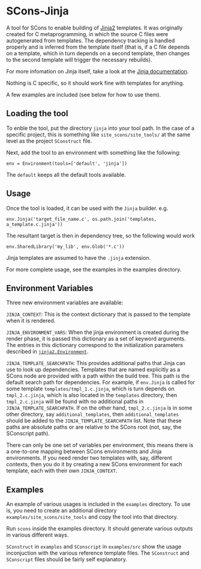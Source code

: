 SCons-Jinja
===========

A tool for SCons to enable building of [Jinja2](http://jinja.pocoo.org/) 
templates. It was originally created for C metaprogramming, in which the 
source C files were autogenerated from templates. The dependency tracking
is handled properly and is inferred from the template itself (that is, if
a C file depends on a template, which in turn depends on a second template,
then changes to the second template will trigger the necessary rebuilds).

For more infomation on Jinja itself, take a look at the 
[Jinja documentation](http://jinja.pocoo.org/docs/).

Nothing is C specific, so it should work fine with templates for anything.

A few examples are included (see below for how to use them).

Loading the tool
----------------

To enble the tool, put the directory `jinja` into your tool path. In the 
case of a specific project, this is something like `site_scons/site_tools/` 
at the same level as the project `SConstruct` file.

Next, add the tool to an environment with something like the following:

    env = Environment(tools=['default', 'jinja'])

The `default` keeps all the default tools available.

Usage
-----

Once the tool is loaded, it can be used with the `Jinja` builder. e.g.

    env.Jinja('target_file_name.c', os.path.join('templates, a_template.c.jinja'))

The resultant target is then in dependency tree, so the following would work

    env.SharedLibrary('my_lib', env.Glob('*.c'))

Jinja templates are assumed to have the `.jinja` extension.

For more complete usage, see the examples in the examples directory.

Environment Variables
---------------------

Three new environment variables are available:

`JINJA_CONTEXT`: This is the context dictionary that is passed to the 
template when it is rendered.

`JINJA_ENVIRONMENT_VARS`: When the jinja environment is created during
the render phase, it is passed this dictionary as a set of keyword arguments.
The entries in this dictionary correspond to the initialization parameters 
described in 
[`jinja2.Environment`](http://jinja.pocoo.org/docs/api/#jinja2.Environment).

`JINJA_TEMPLATE_SEARCHPATH`: This provides additional paths that Jinja 
can use to look up dependencies. Templates that are named explicitly as a 
SCons node are provided with a path within the build tree. This path is the
default search path for dependencies. For example, if `env.Jinja` is called
for some template `templates/tmpl_1.c.jinja`, which is turn depends on
`tmpl_2.c.jinja`, which is also located in the `templates` directory, 
then `tmpl_2.c.jinja` will be found with no additional paths in 
`JINJA_TEMPLATE_SEARCHPATH`. If on the other hand, `tmpl_2.c.jinja` is in
some other directory, say `additional_templates`, then `additional_templates`
should be added to the `JINJA_TEMPLATE_SEARCHPATH` list. Note that these
paths are absolute paths or are relative to the SCons root (not, say, the 
SConscript path).

There can only be one set of
variables per environment, this means there is a one-to-one mapping between
SCons environments and Jinja environments. If you need render two templates 
with, say, different contexts, then you do it by
creating a new SCons environment for each template, each with their own
`JINJA_CONTEXT`.

Examples
--------

An example of various usages is included in the `examples` directory. 
To use is, you need to create an additional directory 
`examples/site_scons/site_tools` and copy the tool into that directory.

Run `scons` inside the examples directory. It should generate various 
outputs in various different ways.

`SConstruct` in `examples` and `SConscript` in `examples/src` show
the usage inconjuction with the various reference template files. The
`SConstruct` and `SConscript` files should be fairly self explanatory.


